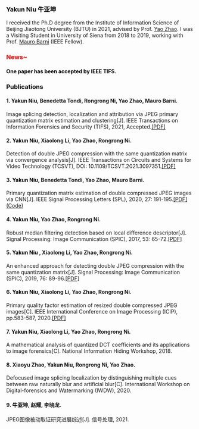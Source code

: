 

### <font color=black>Yakun Niu 牛亚坤</font>

I received the Ph.D degree from the Institute of Information Science of Beijing Jiaotong University (BJTU) in 2021, advised by Prof. [Yao Zhao](http://mepro.bjtu.edu.cn/zhaoyao/index.htm). 
I was a Visiting Student in University of Siena from 2018 to 2019, working with Prof. [Mauro Barni](http://clem.dii.unisi.it/~vipp/mbarni.html) (IEEE Fellow).



### <font color=red>News~</font>
#### <font color=black>One paper has been accepted by IEEE TIFS.</font>
### <font color=black>Publications</font>

#### 1. <font color=black>Yakun Niu</font>, Benedetta Tondi, Rongrong Ni, Yao Zhao, Mauro Barni.
Image splicing detection, localization and attribution via JPEG primary quantization matrix estimation and clustering[J]. IEEE Transactions on
Information Forensics and Security (TIFS), 2021, Accepted.[[PDF]](https://ieeexplore.ieee.org/document/9622213/)
#### 2. <font color=black>Yakun Niu</font>, Xiaolong Li, Yao Zhao, Rongrong Ni. 
Detection of double JPEG compression with the same quantization matrix via convergence analysis[J]. IEEE Transactions on Circuits and Systems for Video Technology (TCSVT),
DOI: 10.1109/TCSVT.2021.3097351.[[PDF]](https://ieeexplore.ieee.org/document/9486879)
#### 3. <font color=black>Yakun Niu</font>, Benedetta Tondi, Yao Zhao, Mauro Barni. 
Primary quantization matrix estimation of double
compressed JPEG images via CNN[J]. IEEE Signal Processing Letters (SPL), 2020, 27: 191-195.[[PDF]](https://ieeexplore.ieee.org/document/8945385)[(Code)](https://github.com/andreacos/CnnJpegPrimaryQuantizationEstimation)
#### 4. <font color=black>Yakun Niu</font>, Yao Zhao, Rongrong Ni. 
Robust median filtering detection based on local difference descriptor[J]. Signal
Processing: Image Communication (SPIC), 2017, 53: 65-72.[[PDF]](https://www.sciencedirect.com/science/article/abs/pii/S0923596517300073)
#### 5. <font color=black>Yakun Niu </font>, Xiaolong Li, Yao Zhao, Rongrong Ni.
An enhanced approach for detecting double JPEG compression with the
same quantization matrix[J]. Signal Processing: Image Communication (SPIC), 2019, 76: 89-96.[[PDF]](https://www.sciencedirect.com/science/article/abs/pii/S0923596518309196) 
#### 6. <font color=black>Yakun Niu</font>, Xiaolong Li, Yao Zhao, Rongrong Ni. 
Primary quality factor estimation of resized double compressed JPEG
images[C]. IEEE International Conference on Image Processing (ICIP), pp.583-587, 2020.[[PDF]](https://ieeexplore.ieee.org/abstract/document/9190913/) 
#### 7. <font color=black>Yakun Niu</font>, Xiaolong Li, Yao Zhao, Rongrong Ni. 
A mathematical analysis of quantized DCT coefficients and its applications
to image forensics[C]. National Information Hiding Workshop, 2018.

#### 8. Xiaoyu Zhao, <font color=black>Yakun Niu</font>, Rongrong Ni, Yao Zhao. 
Defocused image splicing localization by distinguishing multiple cues
between raw naturally blur and artificial blur[C]. International Workshop on Digital-forensics and
Watermarking (IWDW), 2020.
  
#### 9. <font color=black>牛亚坤</font>, 赵耀, 李晓龙. 
JPEG图像被动取证研究进展综述[J]. 信号处理, 2021.
